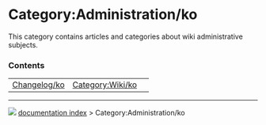 # Category:Administration/ko
This category contains articles and categories about wiki administrative subjects.

### Contents

|     |     |     |
| --- | --- | --- |
| [Changelog/ko](Changelog/ko.md) | [Category:Wiki/ko](Category_Wiki/ko.md) |



---
![](images/Button_right.svg) [documentation index](../README.md) > Category:Administration/ko
